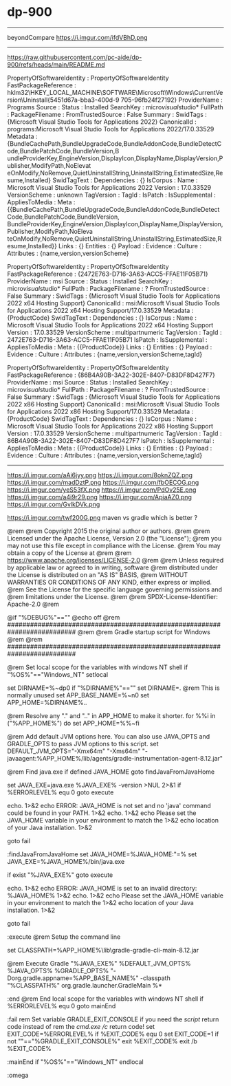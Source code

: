 # dp-900

---
beyondCompare
https://i.imgur.com/ifdVBhD.png

---
https://raw.githubusercontent.com/pc-aide/dp-900/refs/heads/main/README.md

PropertyOfSoftwareIdentity : PropertyOfSoftwareIdentity
FastPackageReference       : hklm32\HKEY_LOCAL_MACHINE\SOFTWARE\Microsoft\Windows\CurrentVersion\Uninstall\{5451d67a-bba3-400d-9
                             705-96fb24f27192}
ProviderName               : Programs
Source                     : 
Status                     : Installed
SearchKey                  : micro*visual*studio*
FullPath                   : 
PackageFilename            : 
FromTrustedSource          : False
Summary                    : 
SwidTags                   : {Microsoft Visual Studio Tools for Applications 2022}
CanonicalId                : programs:Microsoft Visual Studio Tools for Applications 2022/17.0.33529
Metadata                   : {BundleCachePath,BundleUpgradeCode,BundleAddonCode,BundleDetectCode,BundlePatchCode,BundleVersion,B
                             undleProviderKey,EngineVersion,DisplayIcon,DisplayName,DisplayVersion,Publisher,ModifyPath,NoElevat
                             eOnModify,NoRemove,QuietUninstallString,UninstallString,EstimatedSize,Resume,Installed}
SwidTagText                : <?xml version="1.0" encoding="utf-16" standalone="yes"?>
                             <SoftwareIdentity
                               name="Microsoft Visual Studio Tools for Applications 2022"
                               version="17.0.33529"
                               versionScheme="unknown" xmlns="http://standards.iso.org/iso/19770/-2/2015/schema.xsd">
                               <Meta
                                 BundleCachePath="C:\ProgramData\Package 
                             Cache\{5451d67a-bba3-400d-9705-96fb24f27192}\vsta_setup.exe"
                                 BundleUpgradeCode="System.String[]"
                                 BundleAddonCode="System.String[]"
                                 BundleDetectCode="System.String[]"
                                 BundlePatchCode="System.String[]"
                                 BundleVersion="17.0.33529.0"
                                 BundleProviderKey="{5451d67a-bba3-400d-9705-96fb24f27192}"
                                 EngineVersion="3.7.4906.0"
                                 DisplayIcon="C:\ProgramData\Package 
                             Cache\{5451d67a-bba3-400d-9705-96fb24f27192}\vsta_setup.exe,0"
                                 DisplayName="Microsoft Visual Studio Tools for Applications 2022"
                                 DisplayVersion="17.0.33529"
                                 Publisher="Microsoft Corporation"
                                 ModifyPath="&quot;C:\ProgramData\Package 
                             Cache\{5451d67a-bba3-400d-9705-96fb24f27192}\vsta_setup.exe&quot; /modify"
                                 NoElevateOnModify="1"
                                 NoRemove="1"
                                 QuietUninstallString="&quot;C:\ProgramData\Package 
                             Cache\{5451d67a-bba3-400d-9705-96fb24f27192}\vsta_setup.exe&quot; /uninstall /quiet"
                                 UninstallString="&quot;C:\ProgramData\Package 
                             Cache\{5451d67a-bba3-400d-9705-96fb24f27192}\vsta_setup.exe&quot;  /uninstall"
                                 EstimatedSize="24011"
                                 Resume="3"
                                 Installed="1" />
                             </SoftwareIdentity>
Dependencies               : {}
IsCorpus                   : 
Name                       : Microsoft Visual Studio Tools for Applications 2022
Version                    : 17.0.33529
VersionScheme              : unknown
TagVersion                 : 
TagId                      : 
IsPatch                    : 
IsSupplemental             : 
AppliesToMedia             : 
Meta                       : {{BundleCachePath,BundleUpgradeCode,BundleAddonCode,BundleDetectCode,BundlePatchCode,BundleVersion,
                             BundleProviderKey,EngineVersion,DisplayIcon,DisplayName,DisplayVersion,Publisher,ModifyPath,NoEleva
                             teOnModify,NoRemove,QuietUninstallString,UninstallString,EstimatedSize,Resume,Installed}}
Links                      : {}
Entities                   : {}
Payload                    : 
Evidence                   : 
Culture                    : 
Attributes                 : {name,version,versionScheme}
 
PropertyOfSoftwareIdentity : PropertyOfSoftwareIdentity
FastPackageReference       : {2472E763-D716-3A63-ACC5-FFAE11F05B71}
ProviderName               : msi
Source                     : 
Status                     : Installed
SearchKey                  : micro*visual*studio*
FullPath                   : 
PackageFilename            : ?
FromTrustedSource          : False
Summary                    : 
SwidTags                   : {Microsoft Visual Studio Tools for Applications 2022 x64 Hosting Support}
CanonicalId                : msi:Microsoft Visual Studio Tools for Applications 2022 x64 Hosting Support/17.0.33529
Metadata                   : {ProductCode}
SwidTagText                : <?xml version="1.0" encoding="utf-16" standalone="yes"?>
                             <SoftwareIdentity
                               name="Microsoft Visual Studio Tools for Applications 2022 x64 Hosting Support"
                               version="17.0.33529"
                               versionScheme="multipartnumeric"
                               tagId="2472E763-D716-3A63-ACC5-FFAE11F05B71" 
                             xmlns="http://standards.iso.org/iso/19770/-2/2015/schema.xsd">
                               <Meta
                                 ProductCode="{2472E763-D716-3A63-ACC5-FFAE11F05B71}" />
                             </SoftwareIdentity>
Dependencies               : {}
IsCorpus                   : 
Name                       : Microsoft Visual Studio Tools for Applications 2022 x64 Hosting Support
Version                    : 17.0.33529
VersionScheme              : multipartnumeric
TagVersion                 : 
TagId                      : 2472E763-D716-3A63-ACC5-FFAE11F05B71
IsPatch                    : 
IsSupplemental             : 
AppliesToMedia             : 
Meta                       : {{ProductCode}}
Links                      : {}
Entities                   : {}
Payload                    : 
Evidence                   : 
Culture                    : 
Attributes                 : {name,version,versionScheme,tagId}
 
PropertyOfSoftwareIdentity : PropertyOfSoftwareIdentity
FastPackageReference       : {86B4A90B-3A22-302E-8407-D83DF8D427F7}
ProviderName               : msi
Source                     : 
Status                     : Installed
SearchKey                  : micro*visual*studio*
FullPath                   : 
PackageFilename            : ?
FromTrustedSource          : False
Summary                    : 
SwidTags                   : {Microsoft Visual Studio Tools for Applications 2022 x86 Hosting Support}
CanonicalId                : msi:Microsoft Visual Studio Tools for Applications 2022 x86 Hosting Support/17.0.33529
Metadata                   : {ProductCode}
SwidTagText                : <?xml version="1.0" encoding="utf-16" standalone="yes"?>
                             <SoftwareIdentity
                               name="Microsoft Visual Studio Tools for Applications 2022 x86 Hosting Support"
                               version="17.0.33529"
                               versionScheme="multipartnumeric"
                               tagId="86B4A90B-3A22-302E-8407-D83DF8D427F7" 
                             xmlns="http://standards.iso.org/iso/19770/-2/2015/schema.xsd">
                               <Meta
                                 ProductCode="{86B4A90B-3A22-302E-8407-D83DF8D427F7}" />
                             </SoftwareIdentity>
Dependencies               : {}
IsCorpus                   : 
Name                       : Microsoft Visual Studio Tools for Applications 2022 x86 Hosting Support
Version                    : 17.0.33529
VersionScheme              : multipartnumeric
TagVersion                 : 
TagId                      : 86B4A90B-3A22-302E-8407-D83DF8D427F7
IsPatch                    : 
IsSupplemental             : 
AppliesToMedia             : 
Meta                       : {{ProductCode}}
Links                      : {}
Entities                   : {}
Payload                    : 
Evidence                   : 
Culture                    : 
Attributes                 : {name,version,versionScheme,tagId}


---

https://i.imgur.com/aAi6jyy.png
https://i.imgur.com/8oknZQZ.png
https://i.imgur.com/madDztP.png
https://i.imgur.com/fbOECOG.png
https://i.imgur.com/yeS53fX.png
https://i.imgur.com/PdOv25E.png
https://i.imgur.com/a4i9r29.png
https://i.imgur.com/ApiaAZ0.png
https://i.imgur.com/GvlkDVk.png

https://i.imgur.com/twf200G.png 
maven vs gradle which is better ?


@rem
@rem Copyright 2015 the original author or authors.
@rem
@rem Licensed under the Apache License, Version 2.0 (the "License");
@rem you may not use this file except in compliance with the License.
@rem You may obtain a copy of the License at
@rem
@rem      https://www.apache.org/licenses/LICENSE-2.0
@rem
@rem Unless required by applicable law or agreed to in writing, software
@rem distributed under the License is distributed on an "AS IS" BASIS,
@rem WITHOUT WARRANTIES OR CONDITIONS OF ANY KIND, either express or implied.
@rem See the License for the specific language governing permissions and
@rem limitations under the License.
@rem
@rem SPDX-License-Identifier: Apache-2.0
@rem
 
@if "%DEBUG%"=="" @echo off
@rem ##########################################################################
@rem
@rem  Gradle startup script for Windows
@rem
@rem ##########################################################################
 
@rem Set local scope for the variables with windows NT shell
if "%OS%"=="Windows_NT" setlocal
 
set DIRNAME=%~dp0
if "%DIRNAME%"=="" set DIRNAME=.
@rem This is normally unused
set APP_BASE_NAME=%~n0
set APP_HOME=%DIRNAME%..
 
@rem Resolve any "." and ".." in APP_HOME to make it shorter.
for %%i in ("%APP_HOME%") do set APP_HOME=%%~fi
 
@rem Add default JVM options here. You can also use JAVA_OPTS and GRADLE_OPTS to pass JVM options to this script.
set DEFAULT_JVM_OPTS="-Xmx64m" "-Xms64m" "-javaagent:%APP_HOME%/lib/agents/gradle-instrumentation-agent-8.12.jar"
 
@rem Find java.exe
if defined JAVA_HOME goto findJavaFromJavaHome
 
set JAVA_EXE=java.exe
%JAVA_EXE% -version >NUL 2>&1
if %ERRORLEVEL% equ 0 goto execute
 
echo. 1>&2
echo ERROR: JAVA_HOME is not set and no 'java' command could be found in your PATH. 1>&2
echo. 1>&2
echo Please set the JAVA_HOME variable in your environment to match the 1>&2
echo location of your Java installation. 1>&2
 
goto fail
 
:findJavaFromJavaHome
set JAVA_HOME=%JAVA_HOME:"=%
set JAVA_EXE=%JAVA_HOME%/bin/java.exe
 
if exist "%JAVA_EXE%" goto execute
 
echo. 1>&2
echo ERROR: JAVA_HOME is set to an invalid directory: %JAVA_HOME% 1>&2
echo. 1>&2
echo Please set the JAVA_HOME variable in your environment to match the 1>&2
echo location of your Java installation. 1>&2
 
goto fail
 
:execute
@rem Setup the command line
 
set CLASSPATH=%APP_HOME%\lib\gradle-gradle-cli-main-8.12.jar
 
 
@rem Execute Gradle
"%JAVA_EXE%" %DEFAULT_JVM_OPTS% %JAVA_OPTS% %GRADLE_OPTS% "-Dorg.gradle.appname=%APP_BASE_NAME%" -classpath "%CLASSPATH%" org.gradle.launcher.GradleMain %*
 
:end
@rem End local scope for the variables with windows NT shell
if %ERRORLEVEL% equ 0 goto mainEnd
 
:fail
rem Set variable GRADLE_EXIT_CONSOLE if you need the _script_ return code instead of
rem the _cmd.exe /c_ return code!
set EXIT_CODE=%ERRORLEVEL%
if %EXIT_CODE% equ 0 set EXIT_CODE=1
if not ""=="%GRADLE_EXIT_CONSOLE%" exit %EXIT_CODE%
exit /b %EXIT_CODE%
 
:mainEnd
if "%OS%"=="Windows_NT" endlocal
 
:omega
